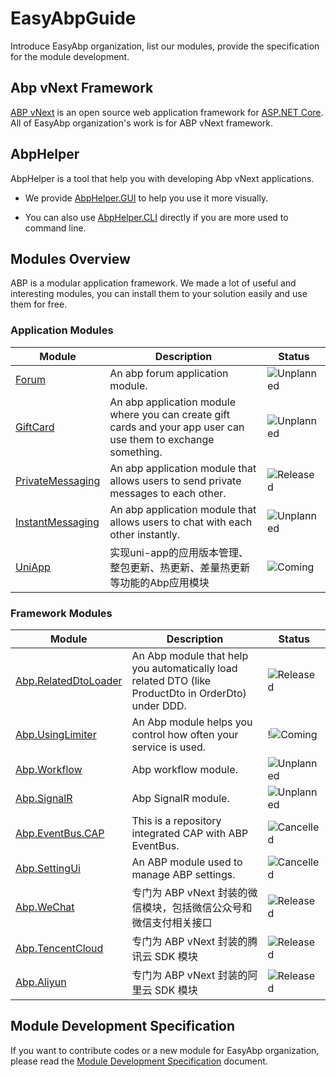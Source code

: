 # EasyAbpGuide

Introduce EasyAbp organization, list our modules, provide the specification for the module development.

## Abp vNext Framework

[ABP vNext](https://github.com/abpframework/abp) is an open source web application framework for [ASP.NET Core](https://docs.microsoft.com/en-us/aspnet/core). All of EasyAbp organization's work is for ABP vNext framework.

## AbpHelper

AbpHelper is a tool that help you with developing Abp vNext applications. 

* We provide [AbpHelper.GUI](https://github.com/EasyAbp/AbpHelper.GUI) to help you use it more visually.

* You can also use [AbpHelper.CLI](https://github.com/EasyAbp/AbpHelper.CLI) directly if you are more used to command line.

## Modules Overview

ABP is a modular application framework. We made a lot of useful and interesting modules, you can install them to your solution easily and use them for free.

### Application Modules

| Module           | Description                    | Status                                                               |
| ---------------- |--------------------------------| -------------------------------------------------------------------- |
| [Forum](https://github.com/EasyAbp/Forum) | An abp forum application module. | ![Unplanned](https://img.shields.io/badge/-Unplanned-lightgrey) |
| [GiftCard](https://github.com/EasyAbp/GiftCard) | An abp application module where you can create gift cards and your app user can use them to exchange something. | ![Unplanned](https://img.shields.io/badge/-Unplanned-lightgrey) |
| [PrivateMessaging](https://github.com/EasyAbp/PrivateMessaging) | An abp application module that allows users to send private messages to each other. | ![Released](https://img.shields.io/badge/-Released-brightgreen) |
| [InstantMessaging](https://github.com/EasyAbp/InstantMessaging) | An abp application module that allows users to chat with each other instantly. | ![Unplanned](https://img.shields.io/badge/-Unplanned-lightgrey) |
| [UniApp](https://github.com/EasyAbp/UniApp) | 实现uni-app的应用版本管理、整包更新、热更新、差量热更新等功能的Abp应用模块 | ![Coming](https://img.shields.io/badge/-Coming-blue) |

### Framework Modules

| Module           | Description                    | Status                                                               |
| ---------------- |--------------------------------| -------------------------------------------------------------------- |
| [Abp.RelatedDtoLoader](https://github.com/EasyAbp/Abp.RelatedDtoLoader) | An Abp module that help you automatically load related DTO (like ProductDto in OrderDto) under DDD. | ![Released](https://img.shields.io/badge/-Released-brightgreen) |
| [Abp.UsingLimiter](https://github.com/EasyAbp/Abp.UsingLimiter) | An Abp module helps you control how often your service is used. | !![Coming](https://img.shields.io/badge/-Coming-blue) |
| [Abp.Workflow](https://github.com/EasyAbp/Abp.Workflow) | Abp workflow module. | ![Unplanned](https://img.shields.io/badge/-Unplanned-lightgrey) |
| [Abp.SignalR](https://github.com/EasyAbp/Abp.SignalR) | Abp SignalR module. | ![Unplanned](https://img.shields.io/badge/-Unplanned-lightgrey) |
| [Abp.EventBus.CAP](https://github.com/EasyAbp/Abp.EventBus.CAP) | This is a repository integrated CAP with ABP EventBus. | ![Cancelled](https://img.shields.io/badge/-Cancelled-red) |
| [Abp.SettingUi](https://github.com/EasyAbp/Abp.SettingUi) | An ABP module used to manage ABP settings. | ![Cancelled](https://img.shields.io/badge/-Cancelled-red) |
| [Abp.WeChat](https://github.com/EasyAbp/Abp.WeChat) | 专门为 ABP vNext 封装的微信模块，包括微信公众号和微信支付相关接口 | ![Released](https://img.shields.io/badge/-Released-brightgreen) |
| [Abp.TencentCloud](https://github.com/EasyAbp/Abp.TencentCloud) | 专门为 ABP vNext 封装的腾讯云 SDK 模块 | ![Released](https://img.shields.io/badge/-Released-brightgreen) |
| [Abp.Aliyun](https://github.com/EasyAbp/Abp.Aliyun) | 专门为 ABP vNext 封装的阿里云 SDK 模块 | ![Released](https://img.shields.io/badge/-Released-brightgreen) |

## Module Development Specification

If you want to contribute codes or a new module for EasyAbp organization, please read the [Module Development Specification](Module-Development-Specification.md) document.

